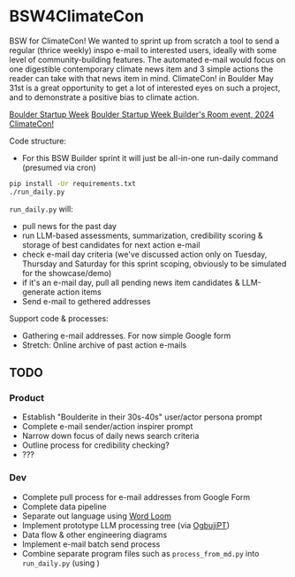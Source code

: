 # BSW4ClimateCon

BSW for ClimateCon! We wanted to sprint up from scratch a tool to send a regular (thrice weekly) inspo e-mail to interested users, ideally with some level of community-building features. The automated e-mail would focus on one digestible contemporary climate news item and 3 simple actions the reader can take with that news item in mind. ClimateCon! in Boulder May 31st is a great opportunity to get a lot of interested eyes on such a project, and to demonstrate a positive bias to climate action.

[Boulder Startup Week](https://boulderstartupweek.com/)
[Boulder Startup Week Builder's Room event, 2024](https://boulderstartupweek2024.sched.com/event/1cEl1/builders-room-kickoff)
[ClimateCon!](https://climatecon.world/)


Code structure:

* For this BSW Builder sprint it will just be all-in-one run-daily command (presumed via cron)

```sh
pip install -Ur requirements.txt
./run_daily.py
```

`run_daily.py` will:

* pull news for the past day
* run LLM-based assessments, summarization, credibility scoring & storage of best candidates for next action e-mail
* check e-mail day criteria (we've discussed action only on Tuesday, Thursday and Saturday for this sprint scoping, obviously to be simulated for the showcase/demo)
* if it's an e-mail day, pull all pending news item candidates & LLM-generate action items
* Send e-mail to gethered addresses

Support code & processes:

* Gathering e-mail addresses. For now simple Google form
* Stretch: Online archive of past action e-mails


## TODO

### Product

* Establish "Boulderite in their 30s-40s" user/actor persona prompt
* Complete e-mail sender/action inspirer prompt
* Narrow down focus of daily news search criteria
* Outline process for credibility checking?
* ???

### Dev

* Complete pull process for e-mail addresses from Google Form
* Complete data pipeline
* Separate out language using [Word Loom](https://github.com/OoriData/OgbujiPT/wiki/Word-Loom:-A-format-for-managing-language-for-AI-LLMs-(including-prompts))
* Implement prototype LLM processing tree (via [OgbujiPT](https://github.com/OoriData/OgbujiPT))
* Data flow & other engineering diagrams
* Implement e-mail batch send process
* Combine separate program files such as `process_from_md.py` into `run_daily.py` (using )
